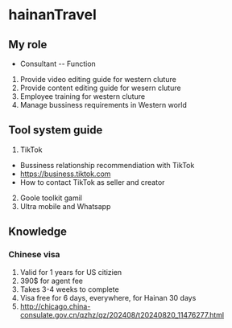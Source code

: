 # hainanTravel
## My role
* Consultant -- Function
1. Provide video editing guide for western cluture
2. Provide content editing guide for wesern cluture
3. Employee training for western cluture
4. Manage bussiness requirements in Western world
## Tool system guide
1. TikTok
* Bussiness relationship recommendiation with TikTok
* https://business.tiktok.com
* How to contact TikTok as seller and creator
2. Goole toolkit gamil
3. Ultra mobile and Whatsapp

## Knowledge
### Chinese visa
1. Valid for 1 years for US citizien
2. 390$ for agent fee
3. Takes 3-4 weeks to complete
4. Visa free for 6 days, everywhere, for Hainan 30 days
5. http://chicago.china-consulate.gov.cn/qzhz/qz/202408/t20240820_11476277.html
